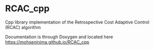 # RCAC_cpp
Cpp library implementation of the Retrospective Cost Adaptive Control (RCAC) algorithm

Documentation is through Doxygen and located here
<https://mohseninima.github.io/RCAC_cpp>
